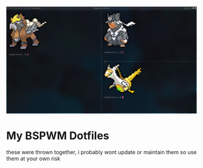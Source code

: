 ![alt text](https://github.com/jaygnl/dotfiles/blob/master/screenshot/Screenshot_20240302_192518.png)
# My BSPWM Dotfiles
these were thrown together, i probably wont update or maintain them so use them at your own risk
